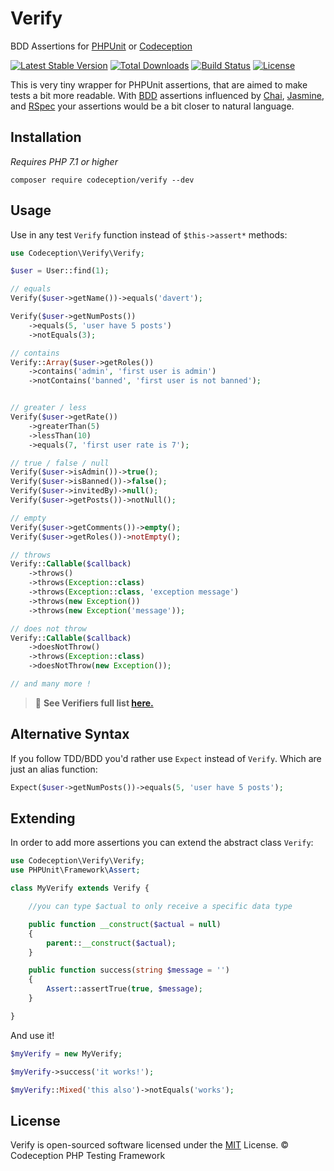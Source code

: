 Verify
======

BDD Assertions for [PHPUnit][1] or [Codeception][2]

[![Latest Stable Version](https://poser.pugx.org/codeception/verify/v/stable)](https://packagist.org/packages/codeception/verify)
[![Total Downloads](https://poser.pugx.org/codeception/verify/downloads)](https://packagist.org/packages/codeception/verify)
[![Build Status](https://travis-ci.org/Codeception/Verify.png?branch=master)](https://travis-ci.org/Codeception/Verify)
[![License](https://poser.pugx.org/codeception/specify/license)](https://packagist.org/packages/codeception/verify)

This is very tiny wrapper for PHPUnit assertions, that are aimed to make tests a bit more readable.
With [BDD][3] assertions influenced by [Chai][4], [Jasmine][5], and [RSpec][6] your assertions would be a bit closer to natural language.

## Installation

*Requires PHP  7.1 or higher*

```
composer require codeception/verify --dev
```

## Usage

Use in any test `Verify` function instead of `$this->assert*` methods:

```php
use Codeception\Verify\Verify;

$user = User::find(1);

// equals
Verify($user->getName())->equals('davert');

Verify($user->getNumPosts())
    ->equals(5, 'user have 5 posts')
    ->notEquals(3);

// contains
Verify::Array($user->getRoles())
    ->contains('admin', 'first user is admin')
    ->notContains('banned', 'first user is not banned');


// greater / less
Verify($user->getRate())
    ->greaterThan(5)
    ->lessThan(10)
    ->equals(7, 'first user rate is 7');

// true / false / null
Verify($user->isAdmin())->true();
Verify($user->isBanned())->false();
Verify($user->invitedBy)->null();
Verify($user->getPosts())->notNull();

// empty
Verify($user->getComments())->empty();
Verify($user->getRoles())->notEmpty();

// throws
Verify::Callable($callback)
    ->throws()
    ->throws(Exception::class)
    ->throws(Exception::class, 'exception message')
    ->throws(new Exception())
    ->throws(new Exception('message'));

// does not throw
Verify::Callable($callback)
    ->doesNotThrow()
    ->throws(Exception::class)
    ->doesNotThrow(new Exception());

// and many more !
```

> :page_facing_up: **See Verifiers full list [here.][7]**

## Alternative Syntax

If you follow TDD/BDD you'd rather use `Expect` instead of `Verify`. Which are just an alias function:

```php
Expect($user->getNumPosts())->equals(5, 'user have 5 posts');
```

## Extending

In order to add more assertions you can extend the abstract class `Verify`:

```php
use Codeception\Verify\Verify;
use PHPUnit\Framework\Assert;

class MyVerify extends Verify {

    //you can type $actual to only receive a specific data type

    public function __construct($actual = null)
    {
        parent::__construct($actual);
    }

    public function success(string $message = '')
    {
        Assert::assertTrue(true, $message);
    }

}
```

And use it!
  
```php
$myVerify = new MyVerify;

$myVerify->success('it works!');

$myVerify::Mixed('this also')->notEquals('works');
```

## License

Verify is open-sourced software licensed under the [MIT][8] License.
© Codeception PHP Testing Framework

[1]: https://phpunit.de/
[2]: http://codeception.com/
[3]: https://en.wikipedia.org/wiki/Behavior-driven_development
[4]: http://chaijs.com/
[5]: http://jasmine.github.io/
[6]: http://rspec.info/
[7]: /docs/supported_verifiers.md
[8]: /LICENSE
